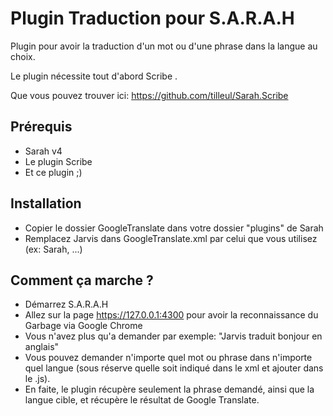 ﻿Plugin Traduction pour S.A.R.A.H
================================

Plugin pour avoir la traduction d'un mot ou d'une phrase dans la langue au choix.

Le plugin nécessite tout d'abord Scribe .

Que vous pouvez trouver ici: https://github.com/tilleul/Sarah.Scribe

Prérequis
---------
- Sarah v4
- Le plugin Scribe
- Et ce plugin ;)

Installation
------------
- Copier le dossier GoogleTranslate dans votre dossier "plugins" de Sarah
- Remplacez Jarvis dans GoogleTranslate.xml par celui que vous utilisez (ex: Sarah, ...)

Comment ça marche ?
-------------------
- Démarrez S.A.R.A.H
- Allez sur la page https://127.0.0.1:4300 pour avoir la reconnaissance du Garbage via Google Chrome
- Vous n'avez plus qu'a demander par exemple: "Jarvis traduit bonjour en anglais"
- Vous pouvez demander n'importe quel mot ou phrase dans n'importe quel langue (sous réserve quelle soit indiqué dans le xml et ajouter dans le .js).
- En faite, le plugin récupère seulement la phrase demandé, ainsi que la langue cible, et récupère le résultat de Google Translate.